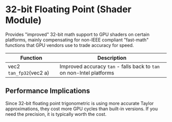 # 32-bit Floating Point (Shader Module)

Provides "improved" 32-bit math support to GPU shaders on certain platforms,
mainly compensating for non-IEEE compliant "fast-math" functions that
GPU vendors use to trade accuracy for speed.

| Function                | Description                                                          |
| ----------------------- | -------------------------------------------------------------------- |
| vec2 `tan_fp32`(vec2 a) | Improved accuracy `tan` - falls back to `tan` on non-Intel platforms |

## Performance Implications

Since 32-bit floating point trigonometric is using more accurate Taylor approximations,
they cost more GPU cycles than built-in versions.
If you need the precision, it is typically worth the cost.
